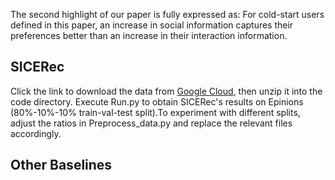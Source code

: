 The second highlight of our paper is fully expressed as: For cold-start users defined in this paper, an increase in social information captures their preferences better than an increase in their interaction information.
## SICERec
 Click the link to download the data from [Google Cloud](https://drive.google.com/file/d/1BLkqJZXzDc3AoHzJJ_LFqk6CCwRbIOo4/view?usp=sharing), then unzip it into the code directory. Execute Run.py to obtain SICERec's results on Epinions (80%-10%-10% train-val-test split).To experiment with different splits, adjust the ratios in Preprocess_data.py and replace the relevant files accordingly.
## Other Baselines
